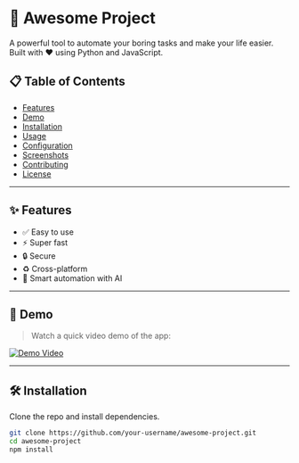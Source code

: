 # 🚀 Awesome Project

A powerful tool to automate your boring tasks and make your life easier.  
Built with ❤️ using Python and JavaScript.

## 📋 Table of Contents

- [Features](#features)
- [Demo](#demo)
- [Installation](#installation)
- [Usage](#usage)
- [Configuration](#configuration)
- [Screenshots](#screenshots)
- [Contributing](#contributing)
- [License](#license)

---

## ✨ Features

- ✅ Easy to use
- ⚡ Super fast
- 🔒 Secure
- ♻️ Cross-platform
- 🧠 Smart automation with AI

---

## 🎥 Demo

> Watch a quick video demo of the app:

[![Demo Video](https://img.youtube.com/vi/dQw4w9WgXcQ/0.jpg)](https://www.youtube.com/watch?v=dQw4w9WgXcQ)

---

## 🛠 Installation

Clone the repo and install dependencies.

```bash
git clone https://github.com/your-username/awesome-project.git
cd awesome-project
npm install
